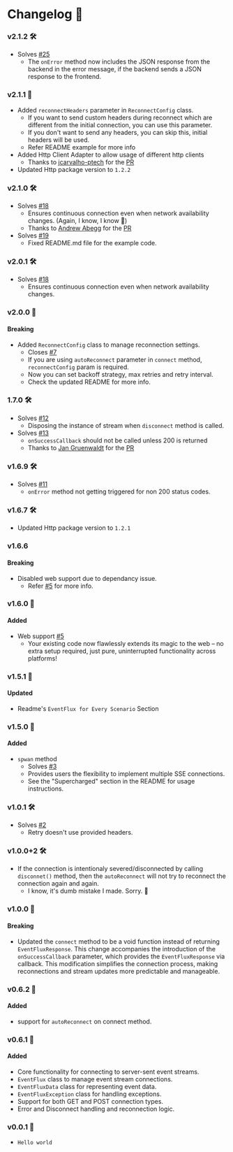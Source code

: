 
# Changelog 📝

### v2.1.2 🛠️
- Solves [#25](https://github.com/Imgkl/EventFlux/issues/25)
    - The `onError` method now includes the JSON response from the backend in the error message, if the backend sends a JSON response to the frontend.

### v2.1.1 🚀
- Added `reconnectHeaders` parameter in `ReconnectConfig` class.
    - If you want to send custom headers during reconnect which are different from the initial connection, you can use this parameter.
    - If you don't want to send any headers, you can skip this, initial headers will be used.
    - Refer README example for more info
- Added Http Client Adapter to allow usage of different http clients
    - Thanks to [jcarvalho-ptech](https://github.com/jcarvalho-ptech) for the [PR](https://github.com/Imgkl/EventFlux/pull/26)
- Updated Http package version to `1.2.2`

### v2.1.0 🛠️
- Solves [#18](https://github.com/Imgkl/EventFlux/issues/18)
    - Ensures continuous connection even when network availability changes. (Again, I know, I know 🥹)
    - Thanks to [Andrew Abegg](https://github.com/aabegg) for the [PR](https://github.com/Imgkl/EventFlux/pull/23)
- Solves [#19](https://github.com/Imgkl/EventFlux/issues/19)
    - Fixed README.md file for the example code.

### v2.0.1 🛠️
- Solves [#18](https://github.com/Imgkl/EventFlux/issues/18)
    - Ensures continuous connection even when network availability changes.

### v2.0.0 🚀
#### Breaking
- Added `ReconnectConfig` class to manage reconnection settings.
    - Closes [#7](https://github.com/Imgkl/EventFlux/issues/7)
    - If you are using `autoReconnect` parameter in `connect` method, `reconnectConfig` param is required.
    - Now you can set backoff strategy, max retries and retry interval.
    - Check the updated README for more info.

### 1.7.0 🛠️
- Solves [#12](https://github.com/Imgkl/EventFlux/issues/12)
    - Disposing the instance of stream when `disconnect` method is called.
- Solves [#13](https://github.com/Imgkl/EventFlux/issues/12)
    - `onSuccessCallback` should not be called unless 200 is returned
    - Thanks to [Jan Gruenwaldt](https://github.com/jangruenwaldt) for the [PR](https://github.com/Imgkl/EventFlux/pull/16)

### v1.6.9 🛠️
- Solves [#11](https://github.com/Imgkl/EventFlux/issues/11)
    - `onError` method not getting triggered for non 200 status codes.

### v1.6.7 🛠️
- Updated Http package version to `1.2.1`


### v1.6.6
#### Breaking
- Disabled web support due to dependancy issue.
    - Refer [#5](https://github.com/Imgkl/EventFlux/issues/5) for more info.


### v1.6.0 🚀
#### Added
- Web support [#5](https://github.com/Imgkl/EventFlux/issues/5)
    - Your existing code now flawlessly extends its magic to the web – no extra setup required, just pure, uninterrupted functionality across platforms!

### v1.5.1 📝
#### Updated 
- Readme's `EventFlux for Every Scenario` Section

### v1.5.0 🚀
#### Added
- `spwan` method
    - Solves [#3](https://github.com/Imgkl/EventFlux/issues/3)
    - Provides users the flexibility to implement multiple SSE connections.
    - See the "Supercharged" section in the README for usage instructions.


### v1.0.1 🛠️
- Solves [#2](https://github.com/Imgkl/EventFlux/issues/2)
    - Retry doesn't use provided headers.   

### v1.0.0+2 🛠️
- If the connection is intentionaly severed/disconnected by calling `disconnet()` method, then the `autoReconnect` will not try to reconnect the connection again and again. 
    - I know, it's dumb mistake I made. Sorry. 🥹

### v1.0.0 🚀
#### Breaking
- Updated the `connect` method to be a void function instead of returning `EventFluxResponse`. This change accompanies the introduction of the `onSuccessCallback` parameter, which provides the `EventFluxResponse` via callback. This modification simplifies the connection process, making reconnections and stream updates more predictable and manageable.


### v0.6.2 🚀
#### Added
- support for `autoReconnect` on connect method.

### v0.6.1 🚀
#### Added
- Core functionality for connecting to server-sent event streams.
- `EventFlux` class to manage event stream connections.
- `EventFluxData` class for representing event data.
- `EventFluxException` class for handling exceptions.
- Support for both GET and POST connection types.
- Error and Disconnect handling and reconnection logic.

### v0.0.1 🍼
- `Hello world`
